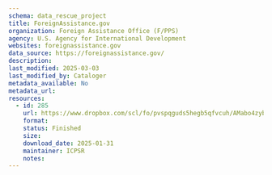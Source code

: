```yaml
---
schema: data_rescue_project 
title: ForeignAssistance.gov
organization: Foreign Assistance Office (F/PPS)
agency: U.S. Agency for International Development
websites: foreignassistance.gov
data_source: https://foreignassistance.gov/
description: 
last_modified: 2025-03-03
last_modified_by: Cataloger
metadata_available: No
metadata_url: 
resources:
  - id: 285
    url: https://www.dropbox.com/scl/fo/pvspqguds5hegb5qfvcuh/AMabo4zybreFPiHVulzahQ0?rlkey=04wex7sydikp4gted5nijbstn&dl=0
    format: 
    status: Finished
    size: 
    download_date: 2025-01-31
    maintainer: ICPSR
    notes: 
---
```

